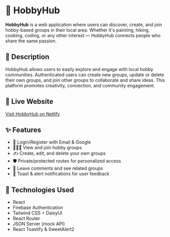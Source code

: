 # 🎯 HobbyHub

**HobbyHub** is a web application where users can discover, create, and join hobby-based groups in their local area. Whether it's painting, hiking, cooking, coding, or any other interest — HobbyHub connects people who share the same passion.

## 📝 Description

HobbyHub allows users to easily explore and engage with local hobby communities. Authenticated users can create new groups, update or delete their own groups, and join other groups to collaborate and share ideas. This platform promotes creativity, connection, and community engagement.

## 🔗 Live Website

[Visit HobbyHub on Netlify](https://superb-treacle-8b5a12.netlify.app/)

## ✨ Features

- 🔐 Login/Register with Email & Google
- 🧑‍🤝‍🧑 View and join hobby groups
- ✍️ Create, edit, and delete your own groups
- 🛡️ Private/protected routes for personalized access
- 💬 Leave comments and see related groups
- 🔔 Toast & alert notifications for user feedback

## 🔧 Technologies Used

- React
- Firebase Authentication
- Tailwind CSS + DaisyUI
- React Router
- JSON Server (mock API)
- React Toastify & SweetAlert2
